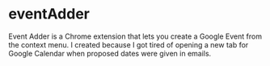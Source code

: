 # eventAdder

Event Adder is a Chrome extension that lets you create a Google Event from the context menu. I created because I got tired of opening a new tab for Google Calendar when proposed dates were given in emails. 
